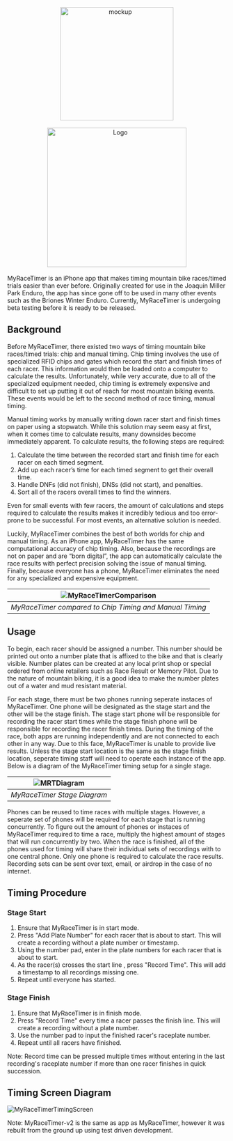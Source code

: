<div align="center">
    <picture>
        <img alt="mockup" src="https://github.com/nikodittmar/MyRaceTimer-v2/assets/77522904/1feb3f7d-4abc-47d0-b588-754015217c04" width="260">
    </picture>
    <br>
    <br>
    <picture>
        <source media="(prefers-color-scheme: dark)" srcset="https://github.com/nikodittmar/MyRaceTimer-v2/assets/77522904/c8f12afc-84ed-45f2-badd-b9a53e345caa">
        <source media="(prefers-color-scheme: light)" srcset="https://github.com/nikodittmar/MyRaceTimer-v2/assets/77522904/751d18ed-02f5-4ad1-87a7-49f8054d9060">
        <img alt="Logo" src="./READMEImages/MRTLogoWhite.png" width="320">
    </picture>
</div>
<br>
MyRaceTimer is an iPhone app that makes timing mountain bike races/timed trials easier than ever before. Originally created for use in the Joaquin Miller Park Enduro, the app has since gone off to be used in many other events such as the Briones Winter Enduro. Currently, MyRaceTimer is undergoing beta testing before it is ready to be released.

## Background 
Before MyRaceTimer, there existed two ways of timing mountain bike races/timed trials: chip and manual timing. Chip timing involves the use of specialized RFID chips and gates which record the start and finish times of each racer. This information would then be loaded onto a computer to calculate the results. Unfortunately, while very accurate, due to all of the specialized equipment needed, chip timing is extremely expensive and difficult to set up putting it out of reach for most mountain biking events. These events would be left to the second method of race timing, manual timing. 

Manual timing works by manually writing down racer start and finish times on paper using a stopwatch. While this solution may seem easy at first, when it comes time to calculate results, many downsides become immediately apparent. To calculate results, the following steps are required:

1. Calculate the time between the recorded start and finish time for each racer on each timed segment.
2. Add up each racer’s time for each timed segment to get their overall time.
3. Handle DNFs (did not finish), DNSs (did not start), and penalties.
4. Sort all of the racers overall times to find the winners.

Even for small events with few racers, the amount of calculations and steps required to calculate the results makes it incredibly tedious and too error-prone to be successful. For most events, an alternative solution is needed.

Luckily, MyRaceTimer combines the best of both worlds for chip and manual timing. As an iPhone app, MyRaceTimer has the same computational accuracy of chip timing. Also, because the recordings are not on paper and are “born digital”, the app can automatically calculate the race results with perfect precision solving the issue of manual timing. Finally, because everyone has a phone, MyRaceTimer eliminates the need for any specialized and expensive equipment. 

| ![MyRaceTimerComparison](https://github.com/nikodittmar/MyRaceTimer-v2/assets/77522904/623c1618-53fc-429b-aab2-5005b6605689) | 
|:--:| 
| *MyRaceTimer compared to Chip Timing and Manual Timing* |

## Usage
To begin, each racer should be assigned a number. This number should be printed out onto a number plate that is affixed to the bike and that is clearly visible. Number plates can be created at any local print shop or special ordered from online retailers such as Race Result or Memory Pilot. Due to the nature of mountain biking, it is a good idea to make the number plates out of a water and mud resistant material.

For each stage, there must be two phones running seperate instaces of MyRaceTimer. One phone will be designated as the stage start and the other will be the stage finish. The stage start phone will be responsible for recording the racer start times while the stage finish phone will be responsible for recording the racer finish times. During the timing of the race, both apps are running independently and are not connected to each other in any way. Due to this face, MyRaceTimer is unable to provide live results. Unless the stage start location is the same as the stage finish location, seperate timing staff will need to operate each instance of the app. Below is a diagram of the MyRaceTimer timing setup for a single stage. 

| ![MRTDiagram](https://github.com/nikodittmar/MyRaceTimer-v2/assets/77522904/9d61bee8-4670-4d5e-b283-25db84730594) | 
|:--:| 
| *MyRaceTimer Stage Diagram* |

Phones can be reused to time races with multiple stages. However, a seperate set of phones will be required for each stage that is running concurrently. To figure out the amount of phones or instaces of MyRaceTimer required to time a race, multiply the highest amount of stages that will run concurrently by two. When the race is finished, all of the phones used for timing will share their individual sets of recordings with to one central phone. Only one phone is required to calculate the race results. Recording sets can be sent over text, email, or airdrop in the case of no internet.  

## Timing Procedure

### Stage Start
1. Ensure that MyRaceTimer is in start mode.
2. Press "Add Plate Number" for each racer that is about to start. This will create a recording without a plate number or timestamp.
3. Using the number pad, enter in the plate numbers for each racer that is about to start.
4. As the racer(s) crosses the start line , press "Record Time". This will add a timestamp to all recordings missing one.
5. Repeat until everyone has started.

### Stage Finish
1. Ensure that MyRaceTimer is in finish mode.
2. Press "Record Time" every time a racer passes the finish line. This will create a recording without a plate number.
3. Use the number pad to input the finished racer's raceplate number.
4. Repeat until all racers have finished.

Note: Record time can be pressed multiple times without entering in the last recording's raceplate number if more than one racer finishes in quick succession.

## Timing Screen Diagram

![MyRaceTimerTimingScreen](https://github.com/nikodittmar/MyRaceTimer-v2/assets/77522904/7249a4fd-c873-49a0-9976-49577442b4d0)


Note: MyRaceTimer-v2 is the same as app as MyRaceTimer, however it was rebuilt from the ground up using test driven development.
